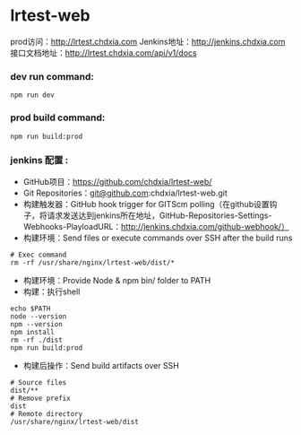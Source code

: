 # lrtest-web

prod访问：http://lrtest.chdxia.com
Jenkins地址：http://jenkins.chdxia.com
接口文档地址：http://lrtest.chdxia.com/api/v1/docs

### dev run command:

```shell
npm run dev
```
### prod build command:

```shell
npm run build:prod
```
### jenkins 配置 :

- GitHub项目：https://github.com/chdxia/lrtest-web/
- Git Repositories：git@github.com:chdxia/lrtest-web.git
- 构建触发器：GitHub hook trigger for GITScm polling（在github设置钩子，将请求发送达到jenkins所在地址，GitHub-Repositories-Settings-Webhooks-PlayloadURL：http://jenkins.chdxia.com/github-webhook/）
- 构建环境：Send files or execute commands over SSH after the build runs

```shell
# Exec command
rm -rf /usr/share/nginx/lrtest-web/dist/*
```

- 构建环境：Provide Node & npm bin/ folder to PATH
- 构建：执行shell

```shell
echo $PATH
node --version
npm --version
npm install
rm -rf ./dist
npm run build:prod
```

- 构建后操作：Send build artifacts over SSH

```shell
# Source files
dist/**
# Remove prefix
dist
# Remote directory
/usr/share/nginx/lrtest-web/dist
```

